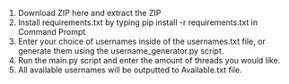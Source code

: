 1. Download ZIP here and extract the ZIP
2. Install requirements.txt by typing pip install -r requirements.txt in Command Prompt
3. Enter your choice of usernames inside of the usernames.txt file, or generate them using the username_generator.py script.
4. Run the main.py script and enter the amount of threads you would like.
5. All available usernames will be outputted to Available.txt file.
